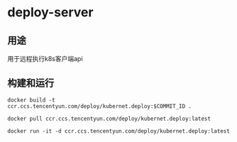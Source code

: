 # deploy-server

## 用途

用于远程执行k8s客户端api

## 构建和运行

```
docker build -t  ccr.ccs.tencentyun.com/deploy/kubernet.deploy:$COMMIT_ID .

docker pull ccr.ccs.tencentyun.com/deploy/kubernet.deploy:latest

docker run -it -d ccr.ccs.tencentyun.com/deploy/kubernet.deploy:latest
```
